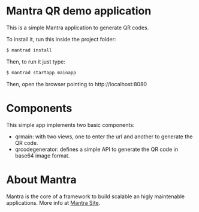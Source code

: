 # Mantra QR demo application

This is a simple Mantra application to generate QR codes.

To install it, run this inside the project folder:

```bash
$ mantrad install
```

Then, to run it just type:

```bash
$ mantrad startapp mainapp
```

Then, open the browser pointing to http://localhost:8080

# Components
This simple app implements two basic components:

* qrmain: with two views, one to enter the url and another to generate the QR code.
* qrcodegenerator: defines a simple API to generate the QR code in base64 image format.

# About Mantra
Mantra is the core of a framework to build scalable an higly maintenable applications.
More info at [Mantra Site](https://www.mantrajs.com).